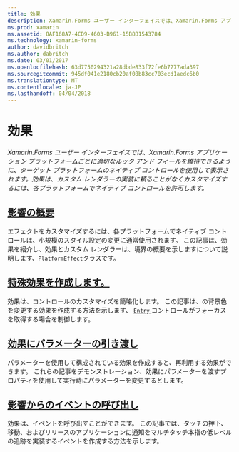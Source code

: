 ```yaml
---
title: 効果
description: Xamarin.Forms ユーザー インターフェイスでは、Xamarin.Forms アプリケーション プラットフォームごとに適切なルック アンド フィールを維持できるように、ターゲット プラットフォームのネイティブ コントロールを使用して表示されます。 効果は、カスタム レンダラーの実装に頼ることがなくカスタマイズするには、各プラットフォームでネイティブ コントロールを許可します。
ms.prod: xamarin
ms.assetid: 8AF168A7-4CD9-4603-B961-15B8B1543784
ms.technology: xamarin-forms
author: davidbritch
ms.author: dabritch
ms.date: 03/01/2017
ms.openlocfilehash: 63d7750294321a28dbde833f72fe6b7277ada397
ms.sourcegitcommit: 945df041e2180cb20af08b83cc703ecd1aedc6b0
ms.translationtype: MT
ms.contentlocale: ja-JP
ms.lasthandoff: 04/04/2018
---
```

# <a name="effects"></a>効果

_Xamarin.Forms ユーザー インターフェイスでは、Xamarin.Forms アプリケーション プラットフォームごとに適切なルック アンド フィールを維持できるように、ターゲット プラットフォームのネイティブ コントロールを使用して表示されます。効果は、カスタム レンダラーの実装に頼ることがなくカスタマイズするには、各プラットフォームでネイティブ コントロールを許可します。_

## <a name="introduction-to-effectsintroductionmd"></a>[影響の概要](introduction.md)

エフェクトをカスタマイズするには、各プラットフォームでネイティブ コントロールは、小規模のスタイル設定の変更に通常使用されます。 この記事は、効果を紹介し、効果とカスタム レンダラーは、境界の概要を示しますについて説明します、`PlatformEffect`クラスです。

## <a name="creating-an-effectcreatingmd"></a>[特殊効果を作成します。](creating.md)

効果は、コントロールのカスタマイズを簡略化します。 この記事は、の背景色を変更する効果を作成する方法を示します、 [ `Entry` ](https://developer.xamarin.com/api/type/Xamarin.Forms.Entry/)コントロールがフォーカスを取得する場合を制御します。

## <a name="passing-parameters-to-an-effectpassing-parametersindexmd"></a>[効果にパラメーターの引き渡し](passing-parameters/index.md)

パラメーターを使用して構成されている効果を作成すると、再利用する効果ができます。 これらの記事をデモンストレーション、効果にパラメーターを渡すプロパティを使用して実行時にパラメーターを変更するとします。

## <a name="invoking-events-from-an-effecttouch-trackingmd"></a>[影響からのイベントの呼び出し](touch-tracking.md)

効果は、イベントを呼び出すことができます。 この記事では、タッチの押下、移動、およびリリースのアプリケーションに通知をマルチタッチ本指の低レベルの追跡を実装するイベントを作成する方法を示します。